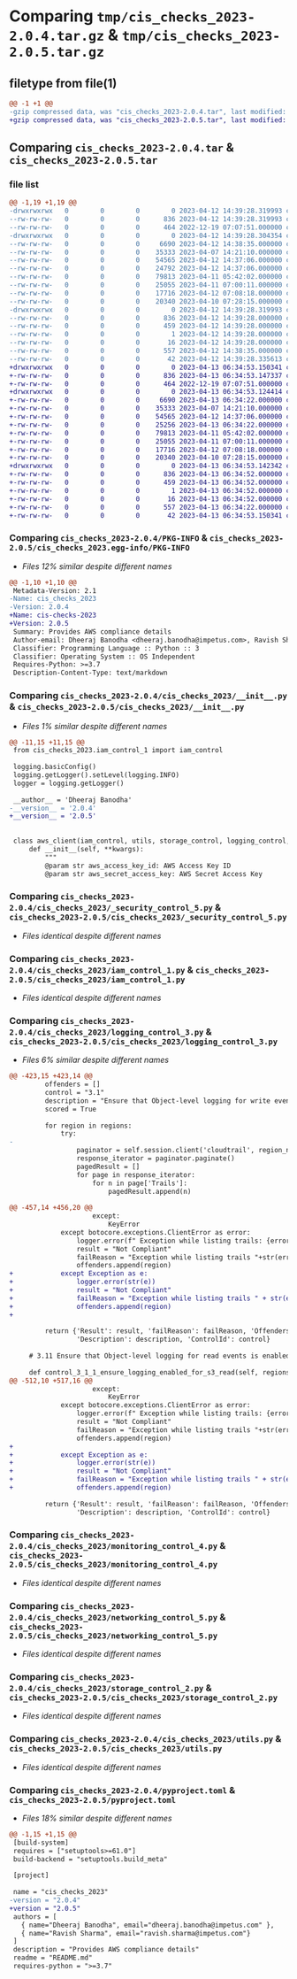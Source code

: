 # Comparing `tmp/cis_checks_2023-2.0.4.tar.gz` & `tmp/cis_checks_2023-2.0.5.tar.gz`

## filetype from file(1)

```diff
@@ -1 +1 @@
-gzip compressed data, was "cis_checks_2023-2.0.4.tar", last modified: Wed Apr 12 14:39:28 2023, max compression
+gzip compressed data, was "cis_checks_2023-2.0.5.tar", last modified: Thu Apr 13 06:34:53 2023, max compression
```

## Comparing `cis_checks_2023-2.0.4.tar` & `cis_checks_2023-2.0.5.tar`

### file list

```diff
@@ -1,19 +1,19 @@
-drwxrwxrwx   0        0        0        0 2023-04-12 14:39:28.319993 cis_checks_2023-2.0.4/
--rw-rw-rw-   0        0        0      836 2023-04-12 14:39:28.319993 cis_checks_2023-2.0.4/PKG-INFO
--rw-rw-rw-   0        0        0      464 2022-12-19 07:07:51.000000 cis_checks_2023-2.0.4/README.md
-drwxrwxrwx   0        0        0        0 2023-04-12 14:39:28.304354 cis_checks_2023-2.0.4/cis_checks_2023/
--rw-rw-rw-   0        0        0     6690 2023-04-12 14:38:35.000000 cis_checks_2023-2.0.4/cis_checks_2023/__init__.py
--rw-rw-rw-   0        0        0    35333 2023-04-07 14:21:10.000000 cis_checks_2023-2.0.4/cis_checks_2023/_security_control_5.py
--rw-rw-rw-   0        0        0    54565 2023-04-12 14:37:06.000000 cis_checks_2023-2.0.4/cis_checks_2023/iam_control_1.py
--rw-rw-rw-   0        0        0    24792 2023-04-12 14:37:06.000000 cis_checks_2023-2.0.4/cis_checks_2023/logging_control_3.py
--rw-rw-rw-   0        0        0    79813 2023-04-11 05:42:02.000000 cis_checks_2023-2.0.4/cis_checks_2023/monitoring_control_4.py
--rw-rw-rw-   0        0        0    25055 2023-04-11 07:00:11.000000 cis_checks_2023-2.0.4/cis_checks_2023/networking_control_5.py
--rw-rw-rw-   0        0        0    17716 2023-04-12 07:08:18.000000 cis_checks_2023-2.0.4/cis_checks_2023/storage_control_2.py
--rw-rw-rw-   0        0        0    20340 2023-04-10 07:28:15.000000 cis_checks_2023-2.0.4/cis_checks_2023/utils.py
-drwxrwxrwx   0        0        0        0 2023-04-12 14:39:28.319993 cis_checks_2023-2.0.4/cis_checks_2023.egg-info/
--rw-rw-rw-   0        0        0      836 2023-04-12 14:39:28.000000 cis_checks_2023-2.0.4/cis_checks_2023.egg-info/PKG-INFO
--rw-rw-rw-   0        0        0      459 2023-04-12 14:39:28.000000 cis_checks_2023-2.0.4/cis_checks_2023.egg-info/SOURCES.txt
--rw-rw-rw-   0        0        0        1 2023-04-12 14:39:28.000000 cis_checks_2023-2.0.4/cis_checks_2023.egg-info/dependency_links.txt
--rw-rw-rw-   0        0        0       16 2023-04-12 14:39:28.000000 cis_checks_2023-2.0.4/cis_checks_2023.egg-info/top_level.txt
--rw-rw-rw-   0        0        0      557 2023-04-12 14:38:35.000000 cis_checks_2023-2.0.4/pyproject.toml
--rw-rw-rw-   0        0        0       42 2023-04-12 14:39:28.335613 cis_checks_2023-2.0.4/setup.cfg
+drwxrwxrwx   0        0        0        0 2023-04-13 06:34:53.150341 cis_checks_2023-2.0.5/
+-rw-rw-rw-   0        0        0      836 2023-04-13 06:34:53.147337 cis_checks_2023-2.0.5/PKG-INFO
+-rw-rw-rw-   0        0        0      464 2022-12-19 07:07:51.000000 cis_checks_2023-2.0.5/README.md
+drwxrwxrwx   0        0        0        0 2023-04-13 06:34:53.124414 cis_checks_2023-2.0.5/cis_checks_2023/
+-rw-rw-rw-   0        0        0     6690 2023-04-13 06:34:22.000000 cis_checks_2023-2.0.5/cis_checks_2023/__init__.py
+-rw-rw-rw-   0        0        0    35333 2023-04-07 14:21:10.000000 cis_checks_2023-2.0.5/cis_checks_2023/_security_control_5.py
+-rw-rw-rw-   0        0        0    54565 2023-04-12 14:37:06.000000 cis_checks_2023-2.0.5/cis_checks_2023/iam_control_1.py
+-rw-rw-rw-   0        0        0    25256 2023-04-13 06:34:22.000000 cis_checks_2023-2.0.5/cis_checks_2023/logging_control_3.py
+-rw-rw-rw-   0        0        0    79813 2023-04-11 05:42:02.000000 cis_checks_2023-2.0.5/cis_checks_2023/monitoring_control_4.py
+-rw-rw-rw-   0        0        0    25055 2023-04-11 07:00:11.000000 cis_checks_2023-2.0.5/cis_checks_2023/networking_control_5.py
+-rw-rw-rw-   0        0        0    17716 2023-04-12 07:08:18.000000 cis_checks_2023-2.0.5/cis_checks_2023/storage_control_2.py
+-rw-rw-rw-   0        0        0    20340 2023-04-10 07:28:15.000000 cis_checks_2023-2.0.5/cis_checks_2023/utils.py
+drwxrwxrwx   0        0        0        0 2023-04-13 06:34:53.142342 cis_checks_2023-2.0.5/cis_checks_2023.egg-info/
+-rw-rw-rw-   0        0        0      836 2023-04-13 06:34:52.000000 cis_checks_2023-2.0.5/cis_checks_2023.egg-info/PKG-INFO
+-rw-rw-rw-   0        0        0      459 2023-04-13 06:34:52.000000 cis_checks_2023-2.0.5/cis_checks_2023.egg-info/SOURCES.txt
+-rw-rw-rw-   0        0        0        1 2023-04-13 06:34:52.000000 cis_checks_2023-2.0.5/cis_checks_2023.egg-info/dependency_links.txt
+-rw-rw-rw-   0        0        0       16 2023-04-13 06:34:52.000000 cis_checks_2023-2.0.5/cis_checks_2023.egg-info/top_level.txt
+-rw-rw-rw-   0        0        0      557 2023-04-13 06:34:22.000000 cis_checks_2023-2.0.5/pyproject.toml
+-rw-rw-rw-   0        0        0       42 2023-04-13 06:34:53.150341 cis_checks_2023-2.0.5/setup.cfg
```

### Comparing `cis_checks_2023-2.0.4/PKG-INFO` & `cis_checks_2023-2.0.5/cis_checks_2023.egg-info/PKG-INFO`

 * *Files 12% similar despite different names*

```diff
@@ -1,10 +1,10 @@
 Metadata-Version: 2.1
-Name: cis_checks_2023
-Version: 2.0.4
+Name: cis-checks-2023
+Version: 2.0.5
 Summary: Provides AWS compliance details
 Author-email: Dheeraj Banodha <dheeraj.banodha@impetus.com>, Ravish Sharma <ravish.sharma@impetus.com>
 Classifier: Programming Language :: Python :: 3
 Classifier: Operating System :: OS Independent
 Requires-Python: >=3.7
 Description-Content-Type: text/markdown
```

### Comparing `cis_checks_2023-2.0.4/cis_checks_2023/__init__.py` & `cis_checks_2023-2.0.5/cis_checks_2023/__init__.py`

 * *Files 1% similar despite different names*

```diff
@@ -11,15 +11,15 @@
 from cis_checks_2023.iam_control_1 import iam_control
 
 logging.basicConfig()
 logging.getLogger().setLevel(logging.INFO)
 logger = logging.getLogger()
 
 __author__ = 'Dheeraj Banodha'
-__version__ = '2.0.4'
+__version__ = '2.0.5'
 
 
 class aws_client(iam_control, utils, storage_control, logging_control, monitoring_control, networking_control):
     def __init__(self, **kwargs):
         """
         @param str aws_access_key_id: AWS Access Key ID
         @param str aws_secret_access_key: AWS Secret Access Key
```

### Comparing `cis_checks_2023-2.0.4/cis_checks_2023/_security_control_5.py` & `cis_checks_2023-2.0.5/cis_checks_2023/_security_control_5.py`

 * *Files identical despite different names*

### Comparing `cis_checks_2023-2.0.4/cis_checks_2023/iam_control_1.py` & `cis_checks_2023-2.0.5/cis_checks_2023/iam_control_1.py`

 * *Files identical despite different names*

### Comparing `cis_checks_2023-2.0.4/cis_checks_2023/logging_control_3.py` & `cis_checks_2023-2.0.5/cis_checks_2023/logging_control_3.py`

 * *Files 6% similar despite different names*

```diff
@@ -423,15 +423,14 @@
         offenders = []
         control = "3.1"
         description = "Ensure that Object-level logging for write events is enabled for S3 bucket"
         scored = True
 
         for region in regions:
             try:
-
                 paginator = self.session.client('cloudtrail', region_name=region).get_paginator('list_trails')
                 response_iterator = paginator.paginate()
                 pagedResult = []
                 for page in response_iterator:
                     for n in page['Trails']:
                         pagedResult.append(n)
 
@@ -457,14 +456,20 @@
                     except:
                         KeyError
             except botocore.exceptions.ClientError as error:
                 logger.error(f" Exception while listing trails: {error}")
                 result = "Not Compliant"
                 failReason = "Exception while listing trails "+str(error)
                 offenders.append(region)
+            except Exception as e:
+                logger.error(str(e))
+                result = "Not Compliant"
+                failReason = "Exception while listing trails " + str(e)
+                offenders.append(region)
+
             
         return {'Result': result, 'failReason': failReason, 'Offenders': offenders, 'ScoredControl': scored,
                 'Description': description, 'ControlId': control}
 
     # 3.11 Ensure that Object-level logging for read events is enabled for S3 bucket
 
     def control_3_1_1_ensure_logging_enabled_for_s3_read(self, regions):
@@ -512,10 +517,16 @@
                     except:
                         KeyError
             except botocore.exceptions.ClientError as error:
                 logger.error(f" Exception while listing trails: {error}")
                 result = "Not Compliant"
                 failReason = "Exception while listing trails "+str(error)
                 offenders.append(region)
+
+            except Exception as e:
+                logger.error(str(e))
+                result = "Not Compliant"
+                failReason = "Exception while listing trails " + str(e)
+                offenders.append(region)
                 
         return {'Result': result, 'failReason': failReason, 'Offenders': offenders, 'ScoredControl': scored,
                 'Description': description, 'ControlId': control}
```

### Comparing `cis_checks_2023-2.0.4/cis_checks_2023/monitoring_control_4.py` & `cis_checks_2023-2.0.5/cis_checks_2023/monitoring_control_4.py`

 * *Files identical despite different names*

### Comparing `cis_checks_2023-2.0.4/cis_checks_2023/networking_control_5.py` & `cis_checks_2023-2.0.5/cis_checks_2023/networking_control_5.py`

 * *Files identical despite different names*

### Comparing `cis_checks_2023-2.0.4/cis_checks_2023/storage_control_2.py` & `cis_checks_2023-2.0.5/cis_checks_2023/storage_control_2.py`

 * *Files identical despite different names*

### Comparing `cis_checks_2023-2.0.4/cis_checks_2023/utils.py` & `cis_checks_2023-2.0.5/cis_checks_2023/utils.py`

 * *Files identical despite different names*

### Comparing `cis_checks_2023-2.0.4/pyproject.toml` & `cis_checks_2023-2.0.5/pyproject.toml`

 * *Files 18% similar despite different names*

```diff
@@ -1,15 +1,15 @@
 [build-system]
 requires = ["setuptools>=61.0"]
 build-backend = "setuptools.build_meta"
 
 [project]
 
 name = "cis_checks_2023"
-version = "2.0.4"
+version = "2.0.5"
 authors = [
   { name="Dheeraj Banodha", email="dheeraj.banodha@impetus.com" },
   { name="Ravish Sharma", email="ravish.sharma@impetus.com"}
 ]
 description = "Provides AWS compliance details"
 readme = "README.md"
 requires-python = ">=3.7"
```

